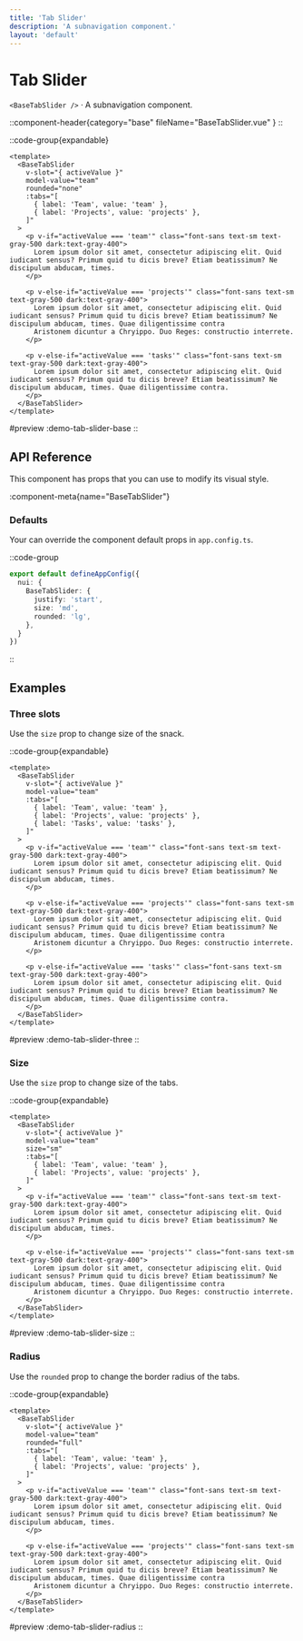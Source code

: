 ```yaml
---
title: 'Tab Slider'
description: 'A subnavigation component.'
layout: 'default'
---
```


# Tab Slider

`<BaseTabSlider />` · A subnavigation component.

::component-header{category="base" fileName="BaseTabSlider.vue" }
::

::code-group{expandable}

```vue [DemoTabSliderBase.vue]
<template>
  <BaseTabSlider
    v-slot="{ activeValue }"
    model-value="team"
    rounded="none"
    :tabs="[
      { label: 'Team', value: 'team' },
      { label: 'Projects', value: 'projects' },
    ]"
  >
    <p v-if="activeValue === 'team'" class="font-sans text-sm text-gray-500 dark:text-gray-400">
      Lorem ipsum dolor sit amet, consectetur adipiscing elit. Quid iudicant sensus? Primum quid tu dicis breve? Etiam beatissimum? Ne discipulum abducam, times.
    </p>

    <p v-else-if="activeValue === 'projects'" class="font-sans text-sm text-gray-500 dark:text-gray-400">
      Lorem ipsum dolor sit amet, consectetur adipiscing elit. Quid iudicant sensus? Primum quid tu dicis breve? Etiam beatissimum? Ne discipulum abducam, times. Quae diligentissime contra
      Aristonem dicuntur a Chryippo. Duo Reges: constructio interrete.
    </p>

    <p v-else-if="activeValue === 'tasks'" class="font-sans text-sm text-gray-500 dark:text-gray-400">
      Lorem ipsum dolor sit amet, consectetur adipiscing elit. Quid iudicant sensus? Primum quid tu dicis breve? Etiam beatissimum? Ne discipulum abducam, times. Quae diligentissime contra.
    </p>
  </BaseTabSlider>
</template>
```

#preview
:demo-tab-slider-base
::

## API Reference

This component has props that you can use to modify its visual style.

:component-meta{name="BaseTabSlider"}

### Defaults

Your can override the component default props in `app.config.ts`.

::code-group

```ts [app.config.ts]
export default defineAppConfig({
  nui: {
    BaseTabSlider: {
      justify: 'start',
      size: 'md',
      rounded: 'lg',
    },
  }
})
```
::

## Examples

### Three slots

Use the `size` prop to change size of the snack.

::code-group{expandable}

```vue [DemoTabSliderThree.vue]
<template>
  <BaseTabSlider
    v-slot="{ activeValue }"
    model-value="team"
    :tabs="[
      { label: 'Team', value: 'team' },
      { label: 'Projects', value: 'projects' },
      { label: 'Tasks', value: 'tasks' },
    ]"
  >
    <p v-if="activeValue === 'team'" class="font-sans text-sm text-gray-500 dark:text-gray-400">
      Lorem ipsum dolor sit amet, consectetur adipiscing elit. Quid iudicant sensus? Primum quid tu dicis breve? Etiam beatissimum? Ne discipulum abducam, times.
    </p>

    <p v-else-if="activeValue === 'projects'" class="font-sans text-sm text-gray-500 dark:text-gray-400">
      Lorem ipsum dolor sit amet, consectetur adipiscing elit. Quid iudicant sensus? Primum quid tu dicis breve? Etiam beatissimum? Ne discipulum abducam, times. Quae diligentissime contra
      Aristonem dicuntur a Chryippo. Duo Reges: constructio interrete.
    </p>

    <p v-else-if="activeValue === 'tasks'" class="font-sans text-sm text-gray-500 dark:text-gray-400">
      Lorem ipsum dolor sit amet, consectetur adipiscing elit. Quid iudicant sensus? Primum quid tu dicis breve? Etiam beatissimum? Ne discipulum abducam, times. Quae diligentissime contra.
    </p>
  </BaseTabSlider>
</template>
```

#preview
:demo-tab-slider-three
::

### Size

Use the `size` prop to change size of the tabs.

::code-group{expandable}

```vue [DemoTabSliderSize.vue]
<template>
  <BaseTabSlider
    v-slot="{ activeValue }"
    model-value="team"
    size="sm"
    :tabs="[
      { label: 'Team', value: 'team' },
      { label: 'Projects', value: 'projects' },
    ]"
  >
    <p v-if="activeValue === 'team'" class="font-sans text-sm text-gray-500 dark:text-gray-400">
      Lorem ipsum dolor sit amet, consectetur adipiscing elit. Quid iudicant sensus? Primum quid tu dicis breve? Etiam beatissimum? Ne discipulum abducam, times.
    </p>

    <p v-else-if="activeValue === 'projects'" class="font-sans text-sm text-gray-500 dark:text-gray-400">
      Lorem ipsum dolor sit amet, consectetur adipiscing elit. Quid iudicant sensus? Primum quid tu dicis breve? Etiam beatissimum? Ne discipulum abducam, times. Quae diligentissime contra
      Aristonem dicuntur a Chryippo. Duo Reges: constructio interrete.
    </p>
  </BaseTabSlider>
</template>
```

#preview
:demo-tab-slider-size
::

### Radius

Use the `rounded` prop to change the border radius of the tabs.

::code-group{expandable}

```vue [DemoTabSliderRadius.vue]
<template>
  <BaseTabSlider
    v-slot="{ activeValue }"
    model-value="team"
    rounded="full"
    :tabs="[
      { label: 'Team', value: 'team' },
      { label: 'Projects', value: 'projects' },
    ]"
  >
    <p v-if="activeValue === 'team'" class="font-sans text-sm text-gray-500 dark:text-gray-400">
      Lorem ipsum dolor sit amet, consectetur adipiscing elit. Quid iudicant sensus? Primum quid tu dicis breve? Etiam beatissimum? Ne discipulum abducam, times.
    </p>

    <p v-else-if="activeValue === 'projects'" class="font-sans text-sm text-gray-500 dark:text-gray-400">
      Lorem ipsum dolor sit amet, consectetur adipiscing elit. Quid iudicant sensus? Primum quid tu dicis breve? Etiam beatissimum? Ne discipulum abducam, times. Quae diligentissime contra
      Aristonem dicuntur a Chryippo. Duo Reges: constructio interrete.
    </p>
  </BaseTabSlider>
</template>
```

#preview
:demo-tab-slider-radius
::



